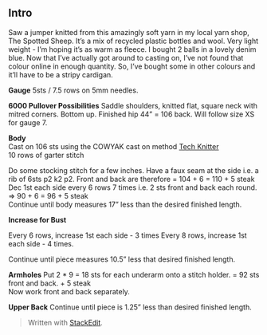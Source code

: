 
## Intro
Saw a jumper knitted from this amazingly soft yarn in my local yarn shop, The Spotted Sheep. It’s a mix of recycled plastic bottles and wool. Very light weight - I’m hoping it’s as warm as fleece. I bought 2 balls in a lovely denim blue. Now that I’ve actually got around to casting on, I’ve not found that colour online in enough quantity. So, I’ve bought some in other colours and it’ll have to be a stripy cardigan.

**Gauge**
5sts / 7.5 rows on 5mm needles.

**6000 Pullover Possibilities**
Saddle shoulders, knitted flat, square neck with mitred corners. Bottom up. Finished hip 44” = 106 back. 
Will follow size XS for gauge 7.

**Body**  
Cast on 106 sts using the COWYAK cast on method  [Tech Knitter](http://techknitting.blogspot.com/2007/10/cowyak-waste-yarn-method-of-provisional.html)  
10 rows of garter stitch

Do some stocking stitch for a few inches. Have a faux seam at the side i.e. a rib of 6sts p2 k2 p2. Front and back are therefore = 104 + 6 = 110 + 5 steak  
Dec 1st each side every 6 rows 7 times i.e. 2 sts front and back each round. => 90 + 6 = 96 + 5 steak  
Continue until body measures 17” less than the desired finished length.

**Increase for Bust**

Every 6 rows, increase 1st each side - 3 times
Every 8 rows, increase 1st each side - 4 times.

Continue until piece measures 10.5” less that desired finished length.

**Armholes**
Put 2 * 9 = 18 sts for each underarm onto a stitch holder. = 92 sts front and back. + 5 steak  
Now work front and back separately.

**Upper Back**
Continue until piece is 1.25” less than desired finished length.



> Written with [StackEdit](https://stackedit.io/).
<!--stackedit_data:
eyJoaXN0b3J5IjpbMTM4NTc2NjUyMSw0ODU2OTI5OTEsLTM1OD
k2MzAyMF19
-->